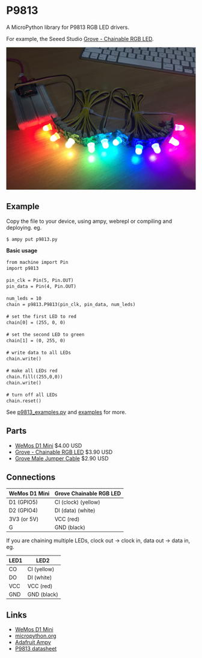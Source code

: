 # P9813

A MicroPython library for P9813 RGB LED drivers.

For example, the Seeed Studio [Grove - Chainable RGB LED](http://wiki.seeed.cc/Grove-Chainable_RGB_LED/).

![demo](docs/demo.jpg)

## Example

Copy the file to your device, using ampy, webrepl or compiling and deploying. eg.

```
$ ampy put p9813.py
```

**Basic usage**

```
from machine import Pin
import p9813

pin_clk = Pin(5, Pin.OUT)
pin_data = Pin(4, Pin.OUT)

num_leds = 10
chain = p9813.P9813(pin_clk, pin_data, num_leds)

# set the first LED to red
chain[0] = (255, 0, 0)

# set the second LED to green
chain[1] = (0, 255, 0)

# write data to all LEDs
chain.write()

# make all LEDs red
chain.fill((255,0,0))
chain.write()

# turn off all LEDs
chain.reset()
```

See [p9813_examples.py](p9813_examples.py) and [examples](examples/) for more.

## Parts

* [WeMos D1 Mini](https://www.aliexpress.com/store/product/D1-mini-Mini-NodeMcu-4M-bytes-Lua-WIFI-Internet-of-Things-development-board-based-ESP8266/1331105_32529101036.html) $4.00 USD
* [Grove - Chainable RGB LED](https://www.seeedstudio.com/Grove-Chainable-RGB-LED-p-850.html) $3.90 USD
* [Grove Male Jumper Cable](https://www.seeedstudio.com/Grove-4-pin-Male-Jumper-to-Grove-4-pin-Conversion-Cable-%285-PCs-per-Pack%29-p-1565.html) $2.90 USD

## Connections

WeMos D1 Mini | Grove Chainable RGB LED
------------- | -----------------------
D1 (GPIO5)    | CI (clock) (yellow)
D2 (GPIO4)    | DI (data) (white)
3V3 (or 5V)   | VCC (red)
G             | GND (black)

If you are chaining multiple LEDs, clock out -> clock in, data out -> data in, eg.

LED1 | LED2
---- | ----
CO   | CI (yellow)
DO   | DI (white)
VCC  | VCC (red)
GND  | GND (black)

## Links

* [WeMos D1 Mini](https://wiki.wemos.cc/products:d1:d1_mini)
* [micropython.org](http://micropython.org)
* [Adafruit Ampy](https://learn.adafruit.com/micropython-basics-load-files-and-run-code/install-ampy)
* [P9813 datasheet](https://raw.githubusercontent.com/SeeedDocument/Grove-Chainable_RGB_LED/master/res/P9813_datasheet.pdf)